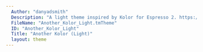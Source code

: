 ```yaml
---
  Author: "danyadsmith"
  Description: "A light theme inspired by Kolor for Espresso 2. https://github.com/danyadsmith/AnotherKolor/"
  FileName: "Another_Kolor_Light.tmTheme"
  ID: "Another_Kolor_Light"
  Title: "Another Kolor (Light)"
  layout: theme
---
```

  